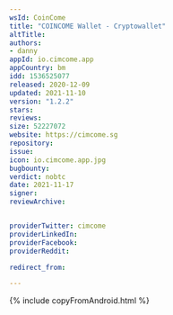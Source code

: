 ```yaml
---
wsId: CoinCome
title: "COINCOME Wallet - Cryptowallet"
altTitle: 
authors:
- danny
appId: io.cimcome.app
appCountry: bm
idd: 1536525077
released: 2020-12-09
updated: 2021-11-10
version: "1.2.2"
stars: 
reviews: 
size: 52227072
website: https://cimcome.sg
repository: 
issue: 
icon: io.cimcome.app.jpg
bugbounty: 
verdict: nobtc
date: 2021-11-17
signer: 
reviewArchive:


providerTwitter: cimcome
providerLinkedIn: 
providerFacebook: 
providerReddit: 

redirect_from:

---
```


{% include copyFromAndroid.html %}